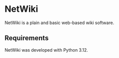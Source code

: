 # NetWiki
NetWiki is a plain and basic web-based wiki software.

## Requirements
NetWiki was developed with Python 3.12. 
